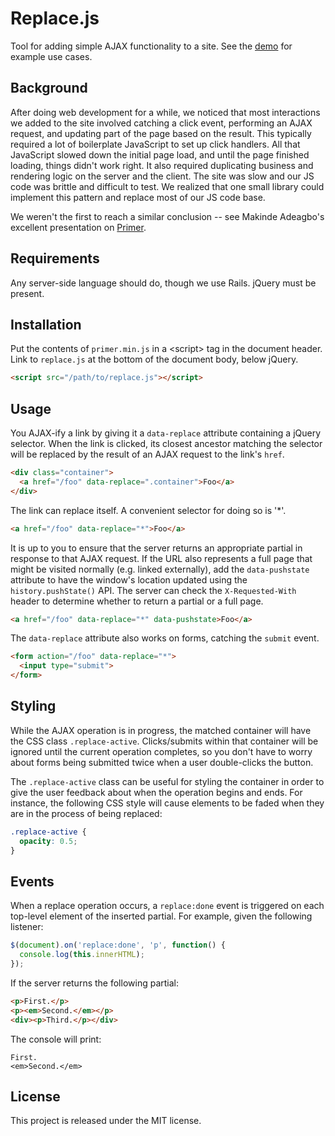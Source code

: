 # Replace.js

Tool for adding simple AJAX functionality to a site. See the [demo] for example
use cases.

[demo]: http://causes.github.io/replacejs/demo/

## Background

After doing web development for a while, we noticed that most interactions we
added to the site involved catching a click event, performing an AJAX request,
and updating part of the page based on the result. This typically required a
lot of boilerplate JavaScript to set up click handlers. All that JavaScript
slowed down the initial page load, and until the page finished loading, things
didn't work right. It also required duplicating business and rendering logic on
the server and the client. The site was slow and our JS code was brittle and
difficult to test. We realized that one small library could implement this
pattern and replace most of our JS code base.

We weren't the first to reach a similar conclusion -- see Makinde Adeagbo's
excellent presentation on [Primer].

[Primer]: http://blip.tv/jsconf/makinde-adeagbo-primer-facebook-s-2k-of-javascript-to-power-almost-all-interactions-3858673

## Requirements

Any server-side language should do, though we use Rails. jQuery must be
present.

## Installation

Put the contents of `primer.min.js` in a &lt;script&gt; tag in the document
header. Link to `replace.js` at the bottom of the document body, below jQuery.

```html
<script src="/path/to/replace.js"></script>
```

## Usage

You AJAX-ify a link by giving it a `data-replace` attribute containing a jQuery
selector. When the link is clicked, its closest ancestor matching the selector
will be replaced by the result of an AJAX request to the link's `href`.

```html
<div class="container">
  <a href="/foo" data-replace=".container">Foo</a>
</div>
```

The link can replace itself. A convenient selector for doing so is '*'.

```html
<a href="/foo" data-replace="*">Foo</a>
```

It is up to you to ensure that the server returns an appropriate partial in
response to that AJAX request. If the URL also represents a full page that
might be visited normally (e.g. linked externally), add the `data-pushstate`
attribute to have the window's location updated using the `history.pushState()`
API.  The server can check the `X-Requested-With` header to determine whether
to return a partial or a full page.

```html
<a href="/foo" data-replace="*" data-pushstate>Foo</a>
```

The `data-replace` attribute also works on forms, catching the `submit` event.

```html
<form action="/foo" data-replace="*">
  <input type="submit">
</form>
```

## Styling

While the AJAX operation is in progress, the matched container will have the
CSS class `.replace-active`. Clicks/submits within that container will be
ignored until the current operation completes, so you don't have to worry
about forms being submitted twice when a user double-clicks the button.

The `.replace-active` class can be useful for styling the container in order
to give the user feedback about when the operation begins and ends. For
instance, the following CSS style will cause elements to be faded when they
are in the process of being replaced:

```css
.replace-active {
  opacity: 0.5;
}
```

## Events

When a replace operation occurs, a `replace:done` event is triggered on each
top-level element of the inserted partial. For example, given the following
listener:

```javascript
$(document).on('replace:done', 'p', function() {
  console.log(this.innerHTML);
});
```

If the server returns the following partial:

```html
<p>First.</p>
<p><em>Second.</em></p>
<div><p>Third.</p></div>
```

The console will print:

```
First.
<em>Second.</em>
```

## License

This project is released under the MIT license.
